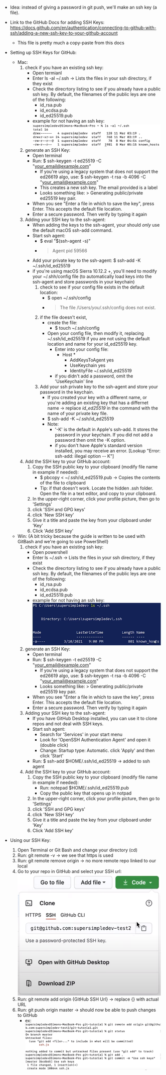- Idea: instead of giving a password in git push, we'll make an ssh key (a file).

- Link to the GitHub Docs for adding SSH Keys: https://docs.github.com/en/authentication/connecting-to-github-with-ssh/adding-a-new-ssh-key-to-your-github-account
    * This file is pretty much a copy-paste from this docs

- Setting up SSH Keys for GitHub:
    * Mac:
        1. check if you have an existing ssh key:
            * Open termianl
            * Enter ls -al ~/.ssh → Lists the files in your ssh directory, if they exist
            * Check the direcrtory listing to see if you already have a public ssh key. By default, the filenames of the public leys are one of the following: 
                - id_rsa.pub
                - id_ecdsa.pub
                - id_ed25519.pub
            * example for not having an ssh key: ![Alt text](./images/2-no-ssh-keys.png)
        2. generate an SSH Key:
            * Open terminal
            * Run: $ ssh-keygen -t ed25519 -C "your_email@example.com"
                - If you're using a legacy system that does not support the ed26619 algo, use:
                    $ ssh-keygen -t rsa -b 4096 -C "your_email@example.com"
                - This creates a new ssh key. The email provided is a label
                - Looks something like: > Generating public/private ed25519 key pair. 
            * When you see "Enter a file in which to save the key", press Enter. This accepts the default file location.
            * Enter a secure password. Then verify by typing it again
        3. Adding your SSH key to the ssh-agent:
            * When adding the keys to the ssh-agent, your should *only* use the default macOS ssh-add command.
            * Start ssh agent: 
                - $ eval "$(ssh-agent -s)"
                - > Agent pid 59566
            * Add your private key to the ssh-agent: $ ssh-add -K ~/.ssh/id_ed25519
            * if you're using macOS Sierra 10.12.2 +, you'll need to modify your ~/.shh/config file (to automatically load keys into the ssh-agent and store passwords in your keychain)
                1. check to see if your config file exists in the default location:
                    - $ open ~/.ssh/config
                    - > The file /Users/*you*/.ssh/config does not exist.
                2. if the file doesn't exist, 
                    - create the file:
                        * $ touch ~/.ssh/config
                    - Open your config file, then modify it, replacing ~/.ssh/id_ed25519 if you are not using the default location and name for your id_ed25519 key.
                        - Enter into your config file:
                            - Host * 
                                - AddKeysToAgent yes
                                - UseKeychain yes
                                - IdentityFile ~/.ssh/id_ed25519
                        * if you didn't add a password, omit the 'UseKeychain' line
                3. Add your ssh private key to the ssh-agent and store your password in the keychain.
                    * If you created your key with a different name, or you're adding an existing key that has a differnet name → replace *id_ed25519* in the command with the name of your private key file.
                    * $ ssh-add -K ~/.ssh/id_ed25519
                    * Note: 
                        - '-K' is the default in Apple's ssh-add. It stores the password in your keychain. If you did not add a password then omit the -K option.
                        - if you don't have Apple's standard version installed, you may receive an error. [Lookup "Error: ssh-add: illegal option -- K"]
        4. Add the SSH key to your GitHub account:
            1. Copy the SSH public key to your clipboard (modify file name in example if needed):
                - $ pbcopy < ~/.ssh/id_ed25519.pub → Copies the contents of the file to clipboard
                - Tip: if that doesn't work. Locate the hidden .ssh folder. Open the file in a text editor, and copy to your clipboard.
            2. In the upper-right corner, click your profile picture, then go to 'Settings'
            3. click 'SSH and GPG keys'
            4. click 'New SSH key'
            5. Give it a title and paste the key from your clipboard under 'Key'
            6. Click 'Add SSH key'
    * Win: {A bit tricky because the guide is written to be used with GitBash and we're going to use PowerShell}
        1. check if you have an existing ssh key:
            * Open powershell
            * Enter ls ~/.ssh → Lists the files in your ssh directory, if they exist
            * Check the direcrtory listing to see if you already have a public ssh key. By default, the filenames of the public leys are one of the following: 
                - id_rsa.pub
                - id_ecdsa.pub
                - id_ed25519.pub
            * example for not having an ssh key: ![Alt text](./images/3-no-ssh-win.png)
        2. generate an SSH Key:
            * Open terminal
            * Run: $ ssh-keygen -t ed25519 -C "your_email@example.com"
                - If you're using a legacy system that does not support the ed26619 algo, use:
                    $ ssh-keygen -t rsa -b 4096 -C "your_email@example.com"
                - Looks something like: > Generating public/private ed25519 key pair. 
            * When you see "Enter a file in which to save the key", press Enter. This accepts the default file location.
            * Enter a secure password. Then verify by typing it again
        3. Adding your SSH key to the ssh-agent:
            * If you have GitHub Desktop installed, you can use it to clone repos and not deal with SSH keys.
            * Start ssh agent:
                - Search for 'Services' in your start menu
                - Look for 'OpenSSH Authentication Agent' and open it (double click)
                - Change: Startup type: Automatic. click 'Apply' and then click 'Start'
            * Run: $ ssh-add $HOME/.ssh/id_ed25519 → added to ssh agent
        4. Add the SSH key to your GitHub account:
            1. Copy the SSH public key to your clipboard (modify file name in example if needed):
                - Run: notepad $HOME/.ssh/id_ed25519.pub
                - Copy the public key that opens up in notpad
            2. In the upper-right corner, click your profile picture, then go to 'Settings'
            3. click 'SSH and GPG keys'
            4. click 'New SSH key'
            5. Give it a title and paste the key from your clipboard under 'Key'
            6. Click 'Add SSH key'

- Using our SSH Key:
    1. Open Terminal or Git Bash and change your directory (cd)
    2. Run: git remote -v → we see that https is used
    3. Run: git remote remove origin → no more remote repo linked to our local
    4. Go to your repo in GitHub and select your SSH url: ![Alt text](./images/4-ssh-url.png)
    5. Run: git remote add origin {GitHub SSH Url} → replace {} with actual URL
    6. Run: git push origin master → should now be able to push changes to GitHub
        - ex: ![Alt text](./images/5-push-ssh.png)